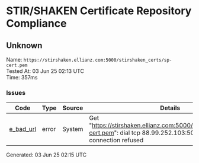 # STIR/SHAKEN Certificate Repository Compliance

## Unknown

Name: `https://stirshaken.ellianz.com:5000/stirshaken_certs/sp-cert.pem`\
Tested At: 03 Jun 25 02:13 UTC\
Time: 357ms

### Issues

| Code | Type | Source | Details |
|------|------|--------|---------|
| [e_bad_url](../../ISSUES/e_bad_url/README.md) | error | System | Get "https://stirshaken.ellianz.com:5000/stirshaken_certs/sp-cert.pem": dial tcp 88.99.252.103:5000: connect: connection refused |

Generated: 03 Jun 25 02:15 UTC